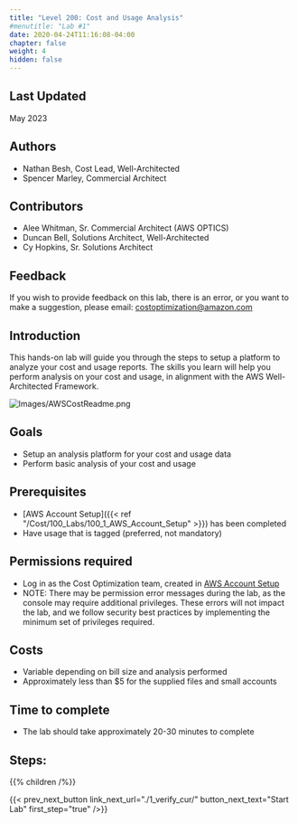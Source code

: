 ```yaml
---
title: "Level 200: Cost and Usage Analysis"
#menutitle: "Lab #1"
date: 2020-04-24T11:16:08-04:00
chapter: false
weight: 4
hidden: false
---
```

## Last Updated
May 2023

## Authors
- Nathan Besh, Cost Lead, Well-Architected
- Spencer Marley, Commercial Architect

## Contributors
- Alee Whitman, Sr. Commercial Architect (AWS OPTICS) 
- Duncan Bell, Solutions Architect, Well-Architected
- Cy Hopkins, Sr. Solutions Architect

## Feedback
If you wish to provide feedback on this lab, there is an error, or you want to make a suggestion, please email: costoptimization@amazon.com

## Introduction
 This hands-on lab will guide you through the steps to setup a platform to analyze your cost and usage reports. The skills you learn will help you perform analysis on your cost and usage, in alignment with the AWS Well-Architected Framework.

![Images/AWSCostReadme.png](/Cost/200_4_Cost_and_Usage_Analysis/Images/0.0-AWSCostReadme.png?classes=lab_picture_small)

## Goals
- Setup an analysis platform for your cost and usage data
- Perform basic analysis of your cost and usage

## Prerequisites
- [AWS Account Setup]({{< ref "/Cost/100_Labs/100_1_AWS_Account_Setup" >}}) has been completed
- Have usage that is tagged (preferred, not mandatory)


## Permissions required
- Log in as the Cost Optimization team, created in [AWS Account Setup](../100_1_AWS_Account_Setup/README.md)
- NOTE: There may be permission error messages during the lab, as the console may require additional privileges. These errors will not impact the lab, and we follow security best practices by implementing the minimum set of privileges required.


## Costs
- Variable depending on bill size and analysis performed
- Approximately less than $5 for the supplied files and small accounts


## Time to complete
- The lab should take approximately 20-30 minutes to complete

## Steps:
{{% children  /%}}

{{< prev_next_button link_next_url="./1_verify_cur/" button_next_text="Start Lab" first_step="true" />}}
